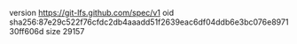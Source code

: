 version https://git-lfs.github.com/spec/v1
oid sha256:87e29c522f76cfdc2db4aaadd51f2639eac6df04ddb6e3bc076e897130ff606d
size 29157
